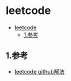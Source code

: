 # leetcode

<!-- TOC -->

- [leetcode](#leetcode)
  - [1.参考](#1%e5%8f%82%e8%80%83)

<!-- /TOC -->

## 1.参考

- [leetcode github解法](https://github.com/azl397985856/leetcode)
